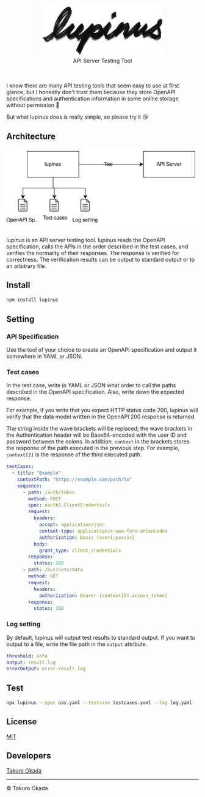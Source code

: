 <div align="center">
    <div>
        <picture>
            <source media="(prefers-color-scheme: dark)" srcset="https://github.com/mill6-plat6aux/lupinus/raw/main/images/title-w.png"/>
            <img src="https://github.com/mill6-plat6aux/lupinus/raw/main/images/title-b.png" width="320"/>
        </picture>
    </div>
    API Server Testing Tool
    <br/><br/><br/>
</div>


I know there are many API testing tools that seem easy to use at first glance, but I honestly don't trust them because they store OpenAPI specifications and authentication information in some online storage without permission 🤢

But what lupinus does is really simple, so please try it 😘


## Architecture

![](images/architecture.svg)

lupinus is an API server testing tool. lupinus reads the OpenAPI specification, calls the APIs in the order described in the test cases, and verifies the normality of their responses. The response is verified for correctness. The verification results can be output to standard output or to an arbitrary file.


## Install

```sh
npm install lupinus
```


## Setting

### API Specification

Use the tool of your choice to create an OpenAPI specification and output it somewhere in YAML or JSON.

### Test cases

In the test case, write in YAML or JSON what order to call the paths described in the OpenAPI specification. Also, write down the expected response.

For example, if you write that you expect HTTP status code 200, lupinus will verify that the data model written in the OpenAPI 200 response is returned.

The string inside the wave brackets will be replaced; the wave brackets in the Authentication header will be Base64-encoded with the user ID and password between the colons. In addition, `context` in the brackets stores the response of the path executed in the previous step. For example, `context[2]` is the response of the third executed path.

```yaml
testCases: 
  - title: "Example"
    contextPath: "https://example.com/path/to"
    sequence: 
      - path: /auth/token
        method: POST
        spec: oauth2.ClientCredentials
        request:
          headers: 
            accept: application/json
            content-type: application/x-www-form-urlencoded
            authorization: Basic {user1:pass1>}
          body:
            grant_type: client_credentials
        response:
          status: 200
      - path: /business/data
        method: GET
        request:
          headers: 
            authorization: Bearer {context[0].access_token}
        response:
          status: 200
```

### Log setting

By default, lupinus will output test results to standard output. If you want to output to a file, write the file path in the `output` attribute.

```yaml
threshold: info
output: result.log
errorOutput: error-result.log
```


## Test

```sh
npx lupinus --spec oas.yaml --testcase testcases.yaml --log log.yaml
```


## License

[MIT](LICENSE)


## Developers

[Takuro Okada](mailto:mill6.plat6aux@gmail.com)


---

&copy; Takuro Okada